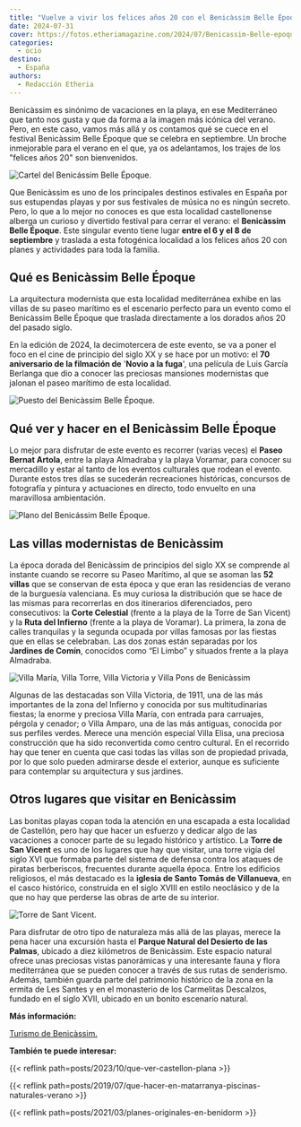 ```yaml
---
title: "Vuelve a vivir los felices años 20 con el Benicàssim Belle Époque"
date: 2024-07-31
cover: https://fotos.etheriamagazine.com/2024/07/Benicassim-Belle-epoque-puesto.jpg
categories: 
  - ocio
destino: 
  - España
authors: 
  - Redacción Etheria
---
```


Benicàssim es sinónimo de vacaciones en la playa, en ese Mediterráneo que tanto nos 
gusta y que da forma a la imagen más icónica del verano. Pero, en este caso, vamos más 
allá y os contamos qué se cuece en el festival Benicàssim Belle Époque que se celebra en 
septiembre. Un broche inmejorable para el verano en el que, ya os adelantamos, los 
trajes de los "felices años 20" son bienvenidos. 

![Cartel del Benicássim Belle Époque.](https://fotos.etheriamagazine.com/2024/07/Benicassim-belle-epoque-cartel.jpg "Cartel del Benicássim Belle Époque. © Turismo de Benicàssim.")

Que Benicàssim es uno de los principales destinos estivales en España por sus estupendas 
playas y por sus festivales de música no es ningún secreto. Pero, lo que a lo mejor no 
conoces es que esta localidad castellonense alberga un curioso y divertido festival para 
cerrar el verano: el **Benicàssim Belle Époque**. Este singular evento tiene lugar 
**entre el 6 y el 8 de septiembre** y traslada a esta fotogénica localidad a los felices 
años 20 con planes y actividades para toda la familia. 

## Qué es Benicàssim Belle Époque

La arquitectura modernista que esta localidad mediterránea exhibe en las villas de su 
paseo marítimo es el escenario perfecto para un evento como el Benicàssim Belle Époque 
que traslada directamente a los dorados años 20 del pasado siglo. 

En la edición de 2024, la decimotercera de este evento, se va a poner el foco en el cine 
de principio del siglo XX y se hace por un motivo: el **70 aniversario de la filmación 
de** '**Novio a la fuga**', una película de Luis García Berlanga que dio a conocer las 
preciosas mansiones modernistas que jalonan el paseo marítimo de esta localidad. 

![Puesto del Benicàssim Belle Époque.](https://fotos.etheriamagazine.com/2024/07/Benicassim-Belle-epoque-puesto.jpg "Puesto del Benicàssim Belle Époque. © Turismo de Benicàssim.")

## Qué ver y hacer en el Benicàssim Belle Époque

Lo mejor para disfrutar de este evento es recorrer (varias veces) el **Paseo Bernat 
Artola**, entre la playa Almadraba y la playa Voramar, para conocer su mercadillo y 
estar al tanto de los eventos culturales que rodean el evento. Durante estos tres días 
se sucederán recreaciones históricas, concursos de fotografía y pintura y actuaciones en 
directo, todo envuelto en una maravillosa ambientación. 

![Plano del Benicássim Belle Époque.](https://fotos.etheriamagazine.com/2024/07/Benicassim-belle-epoque-plano.jpg "Plano del Benicássim Belle Époque. © Turismo de Benicássim.")

## Las villas modernistas de Benicàssim

La época dorada del Benicàssim de principios del siglo XX se comprende al instante 
cuando se recorre su Paseo Marítimo, al que se asoman las **52 villas** que se conservan 
de esta época y que eran las residencias de verano de la burguesía valenciana. Es muy 
curiosa la distribución que se hace de las mismas para recorrerlas en dos itinerarios 
diferenciados, pero consecutivos: la **Corte Celestial** (frente a la playa de la Torre 
de San Vicent) y la **Ruta del Infierno** (frente a la playa de Voramar). La primera, la 
zona de calles tranquilas y la segunda ocupada por villas famosas por las fiestas que en 
ellas se celebraban. Las dos zonas están separadas por los **Jardines de Comín**, 
conocidos como “El Limbo” y situados frente a la playa Almadraba. 

![Villa María, Villa Torre, Villa Victoria y Villa Pons de Benicàssim](https://fotos.etheriamagazine.com/2024/07/Benicassim-villas-paseo-maritimo.jpg "Villa María, Villa Torre, Villa Victoria y Villa Pons (de arriba a abajo, izq. a dcha.).")

Algunas de las destacadas son Villa Victoria, de 1911, una de las más importantes de la 
zona del Infierno y conocida por sus multitudinarias fiestas; la enorme y preciosa Villa 
María, con entrada para carruajes, pérgola y cenador; o Villa Amparo, una de las más 
antiguas, conocida por sus perfiles verdes. Merece una mención especial Villa Elisa, una 
preciosa construcción que ha sido reconvertida como centro cultural. En el recorrido hay 
que tener en cuenta que casi todas las villas son de propiedad privada, por lo que solo 
pueden admirarse desde el exterior, aunque es suficiente para contemplar su arquitectura 
y sus jardines. 

## Otros lugares que visitar en Benicàssim

Las bonitas playas copan toda la atención en una escapada a esta localidad de Castellón, 
pero hay que hacer un esfuerzo y dedicar algo de las vacaciones a conocer parte de su 
legado histórico y artístico. La **Torre de San Vicent** es uno de los lugares que hay 
que visitar, una torre vigía del siglo XVI que formaba parte del sistema de defensa 
contra los ataques de piratas berberiscos, frecuentes durante aquella época. Entre los 
edificios religiosos, el más destacado es la **iglesia de Santo Tomás de Villanueva**, 
en el casco histórico, construida en el siglo XVIII en estilo neoclásico y de la que no 
hay que perderse las obras de arte de su interior. 

![Torre de Sant Vicent.](https://fotos.etheriamagazine.com/2024/07/Benicassim-Torre-Sant-Vicent.jpg "Torre de Sant Vicent.")

Para disfrutar de otro tipo de naturaleza más allá de las playas, merece la pena hacer 
una excursión hasta el **Parque Natural del Desierto de las Palmas**, ubicado a diez 
kilómetros de Benicàssim. Este espacio natural ofrece unas preciosas vistas panorámicas 
y una interesante fauna y flora mediterránea que se pueden conocer a través de sus rutas 
de senderismo. Además, también guarda parte del patrimonio histórico de la zona en la 
ermita de Les Santes y en el monasterio de los Carmelitas Descalzos, fundado en el siglo 
XVII, ubicado en un bonito escenario natural. 

**Más información:** 

[Turismo de Benicàssim.](https://turismo.benicassim.es/) 

**También te puede interesar:** 

{{< reflink path=posts/2023/10/que-ver-castellon-plana >}} 

{{< reflink path=posts/2019/07/que-hacer-en-matarranya-piscinas-naturales-verano >}} 

{{< reflink path=posts/2021/03/planes-originales-en-benidorm >}}
